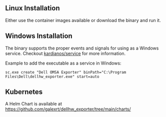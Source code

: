## Linux Installation

Either use the container images available or download the binary and run it.

## Windows Installation

The binary supports the proper events and signals for using as a Windows service. Checkout [kardianos/service](https://github.com/kardianos/service) for more information.

Example to add the executable as a service in Windows:

```console
sc.exe create "Dell OMSA Exporter" binPath="C:\Program Files\Dell\dellhw_exporter.exe" start=auto
```

## Kubernetes

A Helm Chart is available at https://github.com/galexrt/dellhw_exporter/tree/main/charts/
